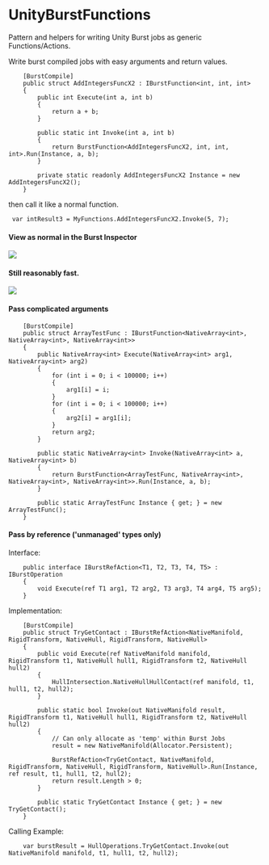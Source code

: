 # UnityBurstFunctions
Pattern and helpers for writing Unity Burst jobs as generic Functions/Actions.

Write burst compiled jobs with easy arguments and return values.

        [BurstCompile]
        public struct AddIntegersFuncX2 : IBurstFunction<int, int, int>
        {
            public int Execute(int a, int b)
            {
                return a + b;
            }

            public static int Invoke(int a, int b)
            {
                return BurstFunction<AddIntegersFuncX2, int, int, int>.Run(Instance, a, b);
            }

            private static readonly AddIntegersFuncX2 Instance = new AddIntegersFuncX2();
        }
        
then call it like a normal function.

     var intResult3 = MyFunctions.AddIntegersFuncX2.Invoke(5, 7);
        
#### View as normal in the Burst Inspector

<img src="https://i.imgur.com/Euj2xUd.jpg" target="_blank" />

#### Still reasonably fast.

<img src="https://i.imgur.com/y844kBw.jpg" target="_blank" />

#### Pass complicated arguments

        [BurstCompile]
        public struct ArrayTestFunc : IBurstFunction<NativeArray<int>, NativeArray<int>, NativeArray<int>>
        {
            public NativeArray<int> Execute(NativeArray<int> arg1, NativeArray<int> arg2)
            {
                for (int i = 0; i < 100000; i++)
                {
                    arg1[i] = i;
                }
                for (int i = 0; i < 100000; i++)
                {
                    arg2[i] = arg1[i];
                }
                return arg2;
            }

            public static NativeArray<int> Invoke(NativeArray<int> a, NativeArray<int> b)
            {
                return BurstFunction<ArrayTestFunc, NativeArray<int>, NativeArray<int>, NativeArray<int>>.Run(Instance, a, b);
            }

            public static ArrayTestFunc Instance { get; } = new ArrayTestFunc();
        }


#### Pass by reference ('unmanaged' types only)

Interface:

		public interface IBurstRefAction<T1, T2, T3, T4, T5> : IBurstOperation
		{
			void Execute(ref T1 arg1, T2 arg2, T3 arg3, T4 arg4, T5 arg5);
		}

Implementation:

        [BurstCompile]
        public struct TryGetContact : IBurstRefAction<NativeManifold, RigidTransform, NativeHull, RigidTransform, NativeHull>
        {
            public void Execute(ref NativeManifold manifold, RigidTransform t1, NativeHull hull1, RigidTransform t2, NativeHull hull2)
            {
                HullIntersection.NativeHullHullContact(ref manifold, t1, hull1, t2, hull2);
            }

            public static bool Invoke(out NativeManifold result, RigidTransform t1, NativeHull hull1, RigidTransform t2, NativeHull hull2)
            {
                // Can only allocate as 'temp' within Burst Jobs 
                result = new NativeManifold(Allocator.Persistent); 

                BurstRefAction<TryGetContact, NativeManifold, RigidTransform, NativeHull, RigidTransform, NativeHull>.Run(Instance, ref result, t1, hull1, t2, hull2);
                return result.Length > 0;
            }

            public static TryGetContact Instance { get; } = new TryGetContact();
        }

Calling Example:

		var burstResult = HullOperations.TryGetContact.Invoke(out NativeManifold manifold, t1, hull1, t2, hull2);